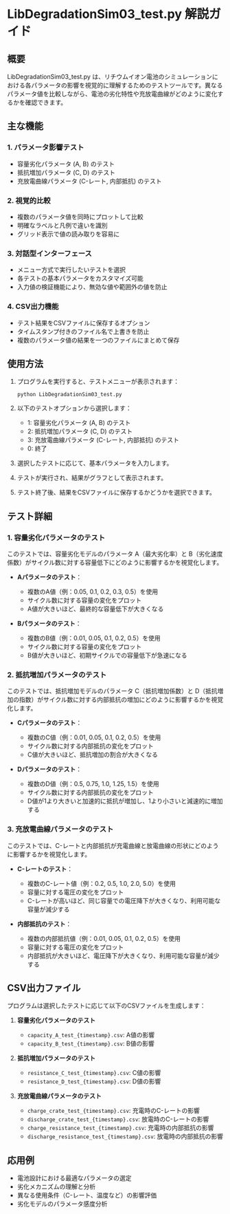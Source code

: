 # LibDegradationSim03_test.py 解説ガイド

## 概要
LibDegradationSim03_test.py は、リチウムイオン電池のシミュレーションにおける各パラメータの影響を視覚的に理解するためのテストツールです。異なるパラメータ値を比較しながら、電池の劣化特性や充放電曲線がどのように変化するかを確認できます。

## 主な機能

### 1. パラメータ影響テスト
- 容量劣化パラメータ (A, B) のテスト
- 抵抗増加パラメータ (C, D) のテスト
- 充放電曲線パラメータ (C-レート, 内部抵抗) のテスト

### 2. 視覚的比較
- 複数のパラメータ値を同時にプロットして比較
- 明確なラベルと凡例で違いを識別
- グリッド表示で値の読み取りを容易に

### 3. 対話型インターフェース
- メニュー方式で実行したいテストを選択
- 各テストの基本パラメータをカスタマイズ可能
- 入力値の検証機能により、無効な値や範囲外の値を防止

### 4. CSV出力機能
- テスト結果をCSVファイルに保存するオプション
- タイムスタンプ付きのファイル名で上書きを防止
- 複数のパラメータ値の結果を一つのファイルにまとめて保存

## 使用方法

1. プログラムを実行すると、テストメニューが表示されます：
   ```
   python LibDegradationSim03_test.py
   ```

2. 以下のテストオプションから選択します：
   - 1: 容量劣化パラメータ (A, B) のテスト
   - 2: 抵抗増加パラメータ (C, D) のテスト
   - 3: 充放電曲線パラメータ (C-レート, 内部抵抗) のテスト
   - 0: 終了

3. 選択したテストに応じて、基本パラメータを入力します。

4. テストが実行され、結果がグラフとして表示されます。

5. テスト終了後、結果をCSVファイルに保存するかどうかを選択できます。

## テスト詳細

### 1. 容量劣化パラメータのテスト

このテストでは、容量劣化モデルのパラメータ A（最大劣化率）と B（劣化速度係数）がサイクル数に対する容量低下にどのように影響するかを視覚化します。

- **Aパラメータのテスト**：
  - 複数のA値（例：0.05, 0.1, 0.2, 0.3, 0.5）を使用
  - サイクル数に対する容量の変化をプロット
  - A値が大きいほど、最終的な容量低下が大きくなる

- **Bパラメータのテスト**：
  - 複数のB値（例：0.01, 0.05, 0.1, 0.2, 0.5）を使用
  - サイクル数に対する容量の変化をプロット
  - B値が大きいほど、初期サイクルでの容量低下が急速になる

### 2. 抵抗増加パラメータのテスト

このテストでは、抵抗増加モデルのパラメータ C（抵抗増加係数）と D（抵抗増加の指数）がサイクル数に対する内部抵抗の増加にどのように影響するかを視覚化します。

- **Cパラメータのテスト**：
  - 複数のC値（例：0.01, 0.05, 0.1, 0.2, 0.5）を使用
  - サイクル数に対する内部抵抗の変化をプロット
  - C値が大きいほど、抵抗増加の割合が大きくなる

- **Dパラメータのテスト**：
  - 複数のD値（例：0.5, 0.75, 1.0, 1.25, 1.5）を使用
  - サイクル数に対する内部抵抗の変化をプロット
  - D値が1より大きいと加速的に抵抗が増加し、1より小さいと減速的に増加する

### 3. 充放電曲線パラメータのテスト

このテストでは、C-レートと内部抵抗が充電曲線と放電曲線の形状にどのように影響するかを視覚化します。

- **C-レートのテスト**：
  - 複数のC-レート値（例：0.2, 0.5, 1.0, 2.0, 5.0）を使用
  - 容量に対する電圧の変化をプロット
  - C-レートが高いほど、同じ容量での電圧降下が大きくなり、利用可能な容量が減少する

- **内部抵抗のテスト**：
  - 複数の内部抵抗値（例：0.01, 0.05, 0.1, 0.2, 0.5）を使用
  - 容量に対する電圧の変化をプロット
  - 内部抵抗が大きいほど、電圧降下が大きくなり、利用可能な容量が減少する

## CSV出力ファイル

プログラムは選択したテストに応じて以下のCSVファイルを生成します：

1. **容量劣化パラメータのテスト**
   - `capacity_A_test_{timestamp}.csv`: A値の影響
   - `capacity_B_test_{timestamp}.csv`: B値の影響

2. **抵抗増加パラメータのテスト**
   - `resistance_C_test_{timestamp}.csv`: C値の影響
   - `resistance_D_test_{timestamp}.csv`: D値の影響

3. **充放電曲線パラメータのテスト**
   - `charge_crate_test_{timestamp}.csv`: 充電時のC-レートの影響
   - `discharge_crate_test_{timestamp}.csv`: 放電時のC-レートの影響
   - `charge_resistance_test_{timestamp}.csv`: 充電時の内部抵抗の影響
   - `discharge_resistance_test_{timestamp}.csv`: 放電時の内部抵抗の影響

## 応用例
- 電池設計における最適なパラメータの選定
- 劣化メカニズムの理解と分析
- 異なる使用条件（C-レート、温度など）の影響評価
- 劣化モデルのパラメータ感度分析
